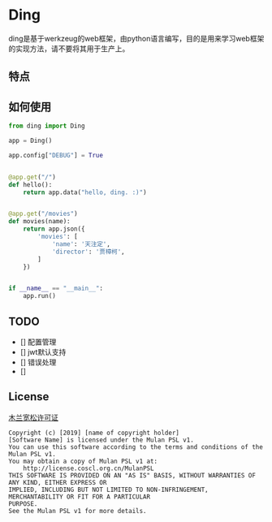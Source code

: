 # Ding
ding是基于werkzeug的web框架，由python语言编写，目的是用来学习web框架的实现方法，请不要将其用于生产上。

## 特点


## 如何使用

```python
from ding import Ding

app = Ding()

app.config["DEBUG"] = True


@app.get("/")
def hello():
    return app.data("hello, ding. :)")


@app.get("/movies")
def movies(name):
    return app.json({
        'movies': [
            'name': '天注定',
            'director': '贾樟柯',
        ]
    })


if __name__ == "__main__":
    app.run()

```

## TODO
- [] 配置管理
- [] jwt默认支持
- [] 错误处理
- [] 

## License

[木兰宽松许可证](https://license.coscl.org.cn/MulanPSL/)

```
Copyright (c) [2019] [name of copyright holder]
[Software Name] is licensed under the Mulan PSL v1.
You can use this software according to the terms and conditions of the Mulan PSL v1.
You may obtain a copy of Mulan PSL v1 at:
    http://license.coscl.org.cn/MulanPSL
THIS SOFTWARE IS PROVIDED ON AN "AS IS" BASIS, WITHOUT WARRANTIES OF ANY KIND, EITHER EXPRESS OR
IMPLIED, INCLUDING BUT NOT LIMITED TO NON-INFRINGEMENT, MERCHANTABILITY OR FIT FOR A PARTICULAR
PURPOSE.
See the Mulan PSL v1 for more details.
```